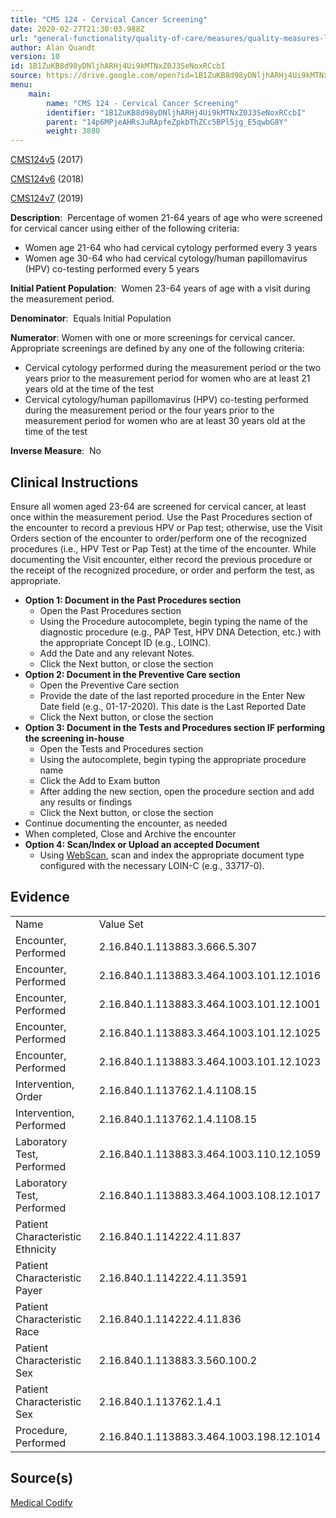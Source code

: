 ```yaml
---
title: "CMS 124 - Cervical Cancer Screening"
date: 2020-02-27T21:30:03.988Z
url: "general-functionality/quality-of-care/measures/quality-measures-list/cms-124-cervical-cancer-screening.html"
author: Alan Quandt
version: 10
id: 1B1ZuKB8d98yDNljhARHj4Ui9kMTNxZ0J3SeNoxRCcbI
source: https://drive.google.com/open?id=1B1ZuKB8d98yDNljhARHj4Ui9kMTNxZ0J3SeNoxRCcbI
menu:
    main:
        name: "CMS 124 - Cervical Cancer Screening"
        identifier: "1B1ZuKB8d98yDNljhARHj4Ui9kMTNxZ0J3SeNoxRCcbI"
        parent: "14p6MPjeAHRsJuRApfeZpkbThZCc5BPl5jg_E5qwbG8Y"
        weight: 3880
---
```

[CMS124v5](https://medicalcodify.com/eh/?f=layoutnouser&func&module&tabmodule&name=RXDBmain&searchterm=CMS124&showresult=CMS124v5&showresulttype=Measure) (2017)

[CMS124v6](https://medicalcodify.com/eh/?f=layoutnouser&func&module&tabmodule&name=RXDBmain&searchterm=CMS124&showresult=CMS124v6&showresulttype=Measure) (2018)

[CMS124v7](https://medicalcodify.com/eh/?f=layoutnouser&func&module&tabmodule&name=RXDBmain&searchterm=CMS124&showresult=CMS124v7&showresulttype=Measure) (2019)



**Description**:  Percentage of women 21-64 years of age who were screened for cervical cancer using either of the following criteria:

* Women age 21-64 who had cervical cytology performed every 3 years
* Women age 30-64 who had cervical cytology/human papillomavirus (HPV) co-testing performed every 5 years

**Initial Patient Population**:  Women 23-64 years of age with a visit during the measurement period.

**Denominator**:  Equals Initial Population

**Numerator**: Women with one or more screenings for cervical cancer. Appropriate screenings are defined by any one of the following criteria:

* Cervical cytology performed during the measurement period or the two years prior to the measurement period for women who are at least 21 years old at the time of the test
* Cervical cytology/human papillomavirus (HPV) co-testing performed during the measurement period or the four years prior to the measurement period for women who are at least 30 years old at the time of the test

**Inverse Measure**:  No

## Clinical Instructions

Ensure all women aged 23-64 are screened for cervical cancer, at least once within the measurement period. Use the Past Procedures section of the encounter to record a previous HPV or Pap test; otherwise, use the Visit Orders section of the encounter to order/perform one of the recognized procedures (i.e., HPV Test or Pap Test) at the time of the encounter. While documenting the Visit encounter, either record the previous procedure or the receipt of the recognized procedure, or order and perform the test, as appropriate.

* <strong>Option 1: Document in the Past Procedures section</strong>
    * Open the Past Procedures section
    * Using the Procedure autocomplete, begin typing the name of the diagnostic procedure (e.g., PAP Test, HPV DNA Detection, etc.) with the appropriate Concept ID (e.g., LOINC).
    * Add the Date and any relevant Notes.
    * Click the Next button, or close the section
* <strong>Option 2: Document in the Preventive Care section</strong>
    * Open the Preventive Care section
    * Provide the date of the last reported procedure in the Enter New Date field (e.g., 01-17-2020). This date is the Last Reported Date
    * Click the Next button, or close the section
* <strong>Option 3: Document in the Tests and Procedures section IF performing the screening in-house</strong>
    * Open the Tests and Procedures section
    * Using the autocomplete, begin typing the appropriate procedure name
    * Click the Add to Exam button
    * After adding the new section, open the procedure section and add any results or findings
    * Click the Next button, or close the section
* Continue documenting the encounter, as needed
* When completed, Close and Archive the encounter
* <strong>Option 4: Scan/Index or Upload an accepted Document</strong> 
    * Using [WebScan](../../../document-management/scanning-and-indexing.html), scan and index the appropriate document type configured with the necessary LOIN-C (e.g., 33717-0).

## Evidence

<table>
  <tr>
    <td>
Name    </td>
    <td>
Value Set    </td>
  </tr>
  <tr>
    <td>
Encounter, Performed    </td>
    <td>
2.16.840.1.113883.3.666.5.307    </td>
  </tr>
  <tr>
    <td>
Encounter, Performed    </td>
    <td>
2.16.840.1.113883.3.464.1003.101.12.1016    </td>
  </tr>
  <tr>
    <td>
Encounter, Performed    </td>
    <td>
2.16.840.1.113883.3.464.1003.101.12.1001    </td>
  </tr>
  <tr>
    <td>
Encounter, Performed    </td>
    <td>
2.16.840.1.113883.3.464.1003.101.12.1025    </td>
  </tr>
  <tr>
    <td>
Encounter, Performed    </td>
    <td>
2.16.840.1.113883.3.464.1003.101.12.1023    </td>
  </tr>
  <tr>
    <td>
Intervention, Order    </td>
    <td>
2.16.840.1.113762.1.4.1108.15    </td>
  </tr>
  <tr>
    <td>
Intervention, Performed    </td>
    <td>
2.16.840.1.113762.1.4.1108.15    </td>
  </tr>
  <tr>
    <td>
Laboratory Test, Performed    </td>
    <td>
2.16.840.1.113883.3.464.1003.110.12.1059    </td>
  </tr>
  <tr>
    <td>
Laboratory Test, Performed    </td>
    <td>
2.16.840.1.113883.3.464.1003.108.12.1017    </td>
  </tr>
  <tr>
    <td>
Patient Characteristic Ethnicity    </td>
    <td>
2.16.840.1.114222.4.11.837    </td>
  </tr>
  <tr>
    <td>
Patient Characteristic Payer    </td>
    <td>
2.16.840.1.114222.4.11.3591    </td>
  </tr>
  <tr>
    <td>
Patient Characteristic Race    </td>
    <td>
2.16.840.1.114222.4.11.836    </td>
  </tr>
  <tr>
    <td>
Patient Characteristic Sex    </td>
    <td>
2.16.840.1.113883.3.560.100.2    </td>
  </tr>
  <tr>
    <td>
Patient Characteristic Sex    </td>
    <td>
2.16.840.1.113762.1.4.1    </td>
  </tr>
  <tr>
    <td>
Procedure, Performed    </td>
    <td>
2.16.840.1.113883.3.464.1003.198.12.1014    </td>
  </tr>
</table>

## Source(s)

[Medical Codify](https://medicalcodify.com/eh/?f=layoutnouser&func&name=RXDBmain&module&tabmodule&searchterm=CMS124&Submit=Search&icd9search=0&icd10search=0&icd10pcssearch=0&snomedsearch=0&loincsearch=0&labcorpsearch=0&questsearch=0&rxnormsearch=0&hcpcssearch=0&ndcsearch=0&cvxsearch=0&vissearch=0&vssearch=0&meassearch=1&pcssearch=1&fdbsearch=1&fdbnamesearch=1&fullsearch&flowsheet)

